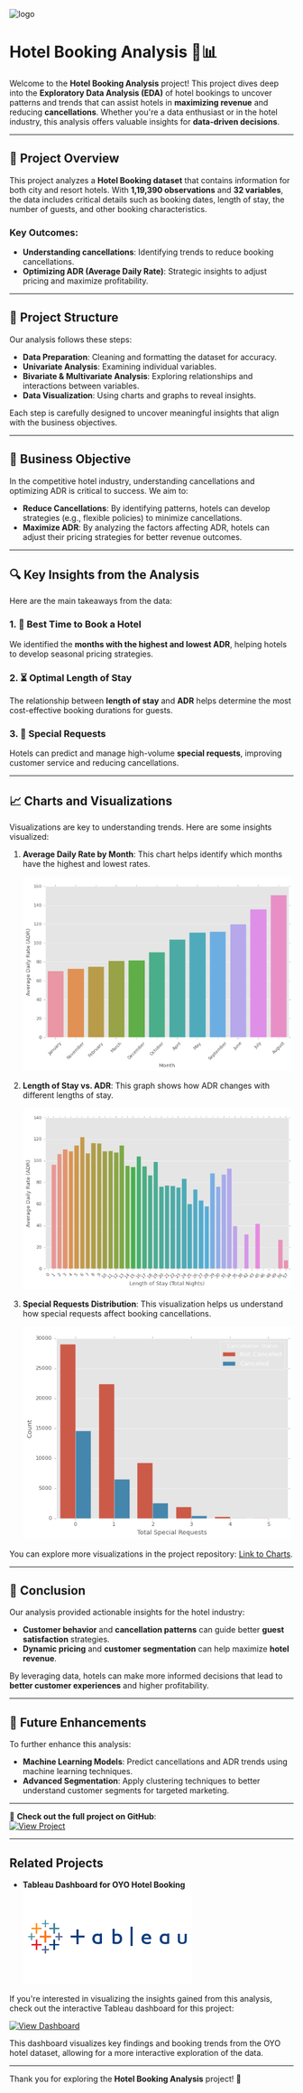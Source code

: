 ![logo](https://github.com/Girish-Parashar/EDA-Hotel-_Booking/blob/main/charts/Banner.png)


# Hotel Booking Analysis 🏨📊

Welcome to the **Hotel Booking Analysis** project! This project dives deep into the **Exploratory Data Analysis (EDA)** of hotel bookings to uncover patterns and trends that can assist hotels in **maximizing revenue** and reducing **cancellations**. Whether you're a data enthusiast or in the hotel industry, this analysis offers valuable insights for **data-driven decisions**.  

---

## 📝 Project Overview
This project analyzes a **Hotel Booking dataset** that contains information for both city and resort hotels. With **1,19,390 observations** and **32 variables**, the data includes critical details such as booking dates, length of stay, the number of guests, and other booking characteristics. 

### Key Outcomes:
- **Understanding cancellations**: Identifying trends to reduce booking cancellations.
- **Optimizing ADR (Average Daily Rate)**: Strategic insights to adjust pricing and maximize profitability.

---

## 📂 Project Structure
Our analysis follows these steps:
- **Data Preparation**: Cleaning and formatting the dataset for accuracy.
- **Univariate Analysis**: Examining individual variables.
- **Bivariate & Multivariate Analysis**: Exploring relationships and interactions between variables.
- **Data Visualization**: Using charts and graphs to reveal insights.

Each step is carefully designed to uncover meaningful insights that align with the business objectives.

---

## 🎯 Business Objective
In the competitive hotel industry, understanding cancellations and optimizing ADR is critical to success. We aim to:
- **Reduce Cancellations**: By identifying patterns, hotels can develop strategies (e.g., flexible policies) to minimize cancellations.
- **Maximize ADR**: By analyzing the factors affecting ADR, hotels can adjust their pricing strategies for better revenue outcomes.

---

## 🔍 Key Insights from the Analysis
Here are the main takeaways from the data:

### 1. **📅 Best Time to Book a Hotel**
We identified the **months with the highest and lowest ADR**, helping hotels to develop seasonal pricing strategies.

### 2. **⏳ Optimal Length of Stay**
The relationship between **length of stay** and **ADR** helps determine the most cost-effective booking durations for guests.

### 3. **🔧 Special Requests**
Hotels can predict and manage high-volume **special requests**, improving customer service and reducing cancellations.

---

## 📈 Charts and Visualizations
Visualizations are key to understanding trends. Here are some insights visualized:

1. **Average Daily Rate by Month**: This chart helps identify which months have the highest and lowest rates.
   
   ![ADR by Month](https://github.com/Girish-Parashar/EDA-Hotel-_Booking/blob/main/charts/1.png)

2. **Length of Stay vs. ADR**: This graph shows how ADR changes with different lengths of stay.
   
   ![Length of Stay vs ADR](https://github.com/Girish-Parashar/EDA-Hotel-_Booking/blob/main/charts/2.png)

3. **Special Requests Distribution**: This visualization helps us understand how special requests affect booking cancellations.
   
   ![Special Requests Distribution](https://github.com/Girish-Parashar/EDA-Hotel-_Booking/blob/main/charts/3.png)

You can explore more visualizations in the project repository: [Link to Charts](https://github.com/Girish-Parashar/EDA-Hotel-_Booking/blob/main/Hotel_Booking_Analysis.ipynb).

---

## 🏁 Conclusion
Our analysis provided actionable insights for the hotel industry:
- **Customer behavior** and **cancellation patterns** can guide better **guest satisfaction** strategies.
- **Dynamic pricing** and **customer segmentation** can help maximize **hotel revenue**.

By leveraging data, hotels can make more informed decisions that lead to **better customer experiences** and higher profitability.

---

## 🔮 Future Enhancements
To further enhance this analysis:
- **Machine Learning Models**: Predict cancellations and ADR trends using machine learning techniques.
- **Advanced Segmentation**: Apply clustering techniques to better understand customer segments for targeted marketing.

---

👀 **Check out the full project on GitHub**:  
[![View Project](https://img.shields.io/badge/View_Project-GitHub-black)](https://github.com/Girish091998/EDA-Hotel-_Booking)

---

## Related Projects
- **Tableau Dashboard for OYO Hotel Booking**
  ![Tableau Logo](https://github.com/Girish-Parashar/EDA-TO-DASHBOARDS-USING-TABLEAU/blob/main/tableau.png)
  
If you're interested in visualizing the insights gained from this analysis, check out the interactive Tableau dashboard for this project:

  [![View Dashboard](https://img.shields.io/badge/View_Dashboard-Tableau-blue?logo=tableau&logoColor=white)](https://github.com/Girish-Parashar/your-tableau-dashboard-repo-link)  
  
This dashboard visualizes key findings and booking trends from the OYO hotel dataset, allowing for a more interactive exploration of the data.



---

Thank you for exploring the **Hotel Booking Analysis** project! 🌟

